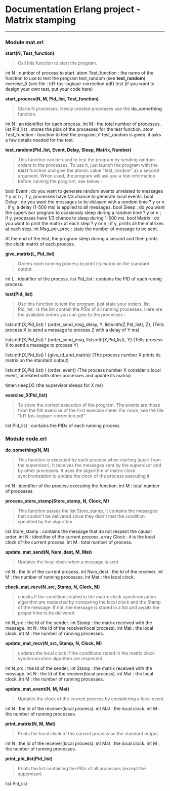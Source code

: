 
# Documentation Erlang project - Matrix stamping

___


### Module mat.erl

**start(N, Test_function)**
>Call this function to start the program.

int N : number of process to start.
atom Test_function : 
the name of the function to use to test the program
test_random (see **test_random**)
exercise_5 (see file : td1-tps-logique-correction.pdf)
test (if you want to design your own test, put your code here)


**start_process(N, M, Pid_list, Test_function)**
>Starts N processes. Newly created processes use the **do_something** function.

int N : an identifier for each process.
int M : the total number of processes.
list Pid_list : stores the pids of the processes for the test function.
atom Test_function : function to test the program, if test_random is given, 
it asks a few details needed for the test.


**test_random(Pid_list, Event, Delay, Sleep, Matrix, Number)**
>This function can be used to test the program by sending random orders to 
the processes. To use it, just launch the program with the **start** function
and give the atomic value "test_random" as a second argument.
When used, the program will ask you a few information before running the program,
see below :

bool Event : do you want to generate random events unrelated to messages ?
y or n ; if y, processes have 1/3 chance to generate local events.
bool Delay : do you want the messages to be delayed with a random time ?
y or n ; if y, a delay (1-500 ms) is applied to all messages.
bool Sleep : do you want the supervisor program to ocasionaly sleep during a random time ?
y or n ; if y, processes have 1/3 chance to sleep during 1-500 ms.
bool Matrix : do you want to print the matrix at each step ?
y or n ; if y, prints all the matrixes at each step.
int Msg_per_proc : state the number of message to be sent.

At the end of the test, the program sleep during a second and then prints the 
clock matrix of each process. 



**give_matrix(L, Pid_list)**
>Orders each running process to print its matrix on the standard output.

int L : identifier of the process.
list Pid_list : contains the PID of each runnig process. 


**test(Pid_list)**
>Use this function to test the program, just state your orders.
list Pid_list : is the list contain the PIDs of all running processes.
Here are the available orders you can give to the processes :

lists:nth(X,Pid_list) ! {order_send_msg_delay, Y, lists:nth(Z,Pid_list), Z},
(Tells process X to send a message to process Z with a delay of Y ms)

lists:nth(X,Pid_list) ! {order_send_msg, lists:nth(Y,Pid_list), Y}
(Tells process X to send a message to process Y)

lists:nth(X,Pid_list) ! {give_id_and_matrix}
(The process number X prints its matrix on the standard output)

lists:nth(X,Pid_list) ! {order_event} 
(The process number X consider a local event, 
unrelated with other processes and update its matrix)

timer:sleep(X) 
(the supervisor sleeps for X ms)



**exercise_5(Pid_list)**
>To show the correct execution of the program.
The events are those from the fith exercise 
of the first exercise sheet. For more, see 
the file "td1-tps-logique-correction.pdf"

list Pid_list : contains the PIDs of each running process


### Module node.erl

**do_something(N, M)**
>This function is executed by each process when starting (apart from the supervisor).
It receives the messages sent by the supervisor and by other processes.
It uses the algorithm of matrix clock synchronization to update the
clock of the process executing it.

int N : identifier of the process executing the function.
int M : total number of processes.


**process_store_stamp(Store_stamp, N, Clock, M)**
>This function parses the list Store_stamp, it contains the messages that couldn't
be delivered since they didn't met the condition specified by the algorithm.

list Store_stamp : contains the message that do not respect the causal order.
int N : identifier of the current process.
array Clock : it is the local clock of the current process.
int M : total number of process.


**update_mat_send(N, Num_dest, M, Mat)**
>Updates the local clock when a message is sent

int N : the Id of the current process.
int Num_dest : the Id of the receiver.
int M : the number of running processes.
int Mat : the local clock.


**check_mat_recv(N_src, Stamp, N, Clock, M)**
>checks if the conditions stated in the matrix clock synchronization algorithm
are respected by comparing the local clock and the Stamp of the message. If not,
the message is stored in a list and awaits the proper time to be delivered

int N_src : the Id of the sender.
int Stamp : the matrix received with the message.
int N : the Id of the receiver(local process).
int Mat : the local clock.
int M : the number of running processes.


**update_mat_recv(N_src, Stamp, N, Clock, M)**
>updates the local clock if the conditions stated in the matrix clock 
synchronization algorithm are respected.

int N_src : the Id of the sender.
int Stamp : the matrix received with the message.
int N : the Id of the receiver(local process).
int Mat : the local clock.
int M : the number of running processes.


**update_mat_event(N, M, Mat)**
>Updates the clock of the current process by considering a local event.

int N : the Id of the receiver(local process).
int Mat : the local clock.
int M : the number of running processes.


**print_matrix(N, M, Mat)**
>Prints the local clock of the current process on the standard output.

int N : the Id of the receiver(local process).
int Mat : the local clock.
int M : the number of running processes.


**print_pid_list(Pid_list)**
>Prints the list containing the PIDs of all processes (except the supervisor)

list Pid_list



